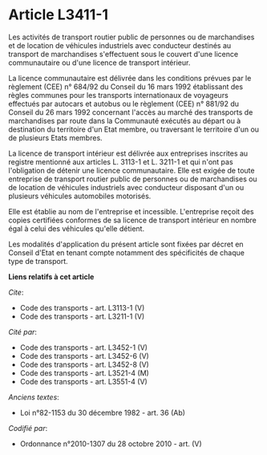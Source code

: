 # Article L3411-1

Les activités de transport routier public de personnes ou de marchandises et de location de véhicules industriels avec
conducteur destinés au transport de marchandises s'effectuent sous le couvert d'une licence communautaire ou d'une licence de
transport intérieur. 

La licence communautaire est délivrée dans les conditions prévues par le règlement (CEE) n° 684/92 du Conseil du 16 mars 1992
établissant des règles communes pour les transports internationaux de voyageurs effectués par autocars et autobus ou le
règlement (CEE) n° 881/92 du Conseil du 26 mars 1992 concernant l'accès au marché des transports de marchandises par route
dans la Communauté exécutés au départ ou à destination du territoire d'un Etat membre, ou traversant le territoire d'un ou de
plusieurs Etats membres. 

La licence de transport intérieur est délivrée aux entreprises inscrites au registre mentionné aux articles L. 3113-1 et L.
3211-1 et qui n'ont pas l'obligation de détenir une licence communautaire. Elle est exigée de toute entreprise de transport
routier public de personnes ou de marchandises ou de location de véhicules industriels avec conducteur disposant d'un ou
plusieurs véhicules automobiles motorisés. 

Elle est établie au nom de l'entreprise et incessible. L'entreprise reçoit des copies certifiées conformes de sa licence de
transport intérieur en nombre égal à celui des véhicules qu'elle détient. 

Les modalités d'application du présent article sont fixées par décret en Conseil d'Etat en tenant compte notamment des
spécificités de chaque type de transport.

**Liens relatifs à cet article**

_Cite_:

  - Code des transports - art. L3113-1 (V)
  - Code des transports - art. L3211-1 (V)

_Cité par_:

  - Code des transports - art. L3452-1 (V)
  - Code des transports - art. L3452-6 (V)
  - Code des transports - art. L3452-8 (V)
  - Code des transports - art. L3521-4 (M)
  - Code des transports - art. L3551-4 (V)

_Anciens textes_:

  - Loi n°82-1153 du 30 décembre 1982 - art. 36 (Ab)

_Codifié par_:

  - Ordonnance n°2010-1307 du 28 octobre 2010 - art. (V)
